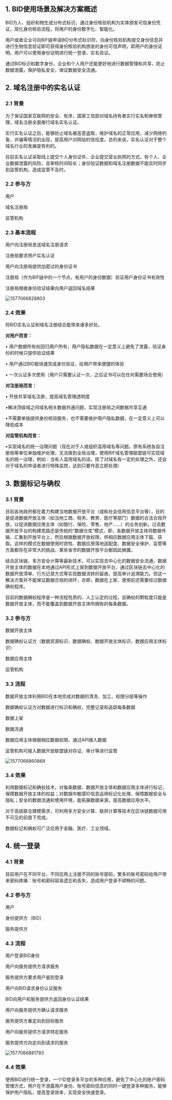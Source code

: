 ## 1. BID使用场景及解决方案概述

BID为人、组织和物生成分布式标识，通过身份核验机构为实体颁发可信身份凭证，简化身份核验流程，将用户的身份数字化、智能化。

用户或者企业可向BIF链申请BID分布式标识符，向身份核验机构提交身份信息并进行生物信息验证即可获得身份核验机构颁发的身份可信声明，即用户的身份证明。用户可以使用身份证明进行统一登录、实名验证。

通过BID标识和数字身份，企业和个人用户还能更好地进行数据管理和共享，防止数据泄露，保护隐私安全，保证数据安全流通。

## 2. 域名注册中的实名认证

### 2.1 背景

为了保证国家互联网的安全、有序，国家工信部对域名持有者实行实名制审核管理，域名注册全面推行域名实名认证。

实行实名认证之后，能够防止域名被恶意盗取，维护域名的正常应用，减少网络钓鱼、诈骗等情况的出现，提高用户对网站的信任度。总的来说，实名认证对于整个域名行业的发展是有利的。

目前实名认证采取线上提交个人身份证件、企业提交营业执照的方式，有个人、企业数据泄露的风险，且审核时间较长；身份验证数据和域名注册数据不能实时同步到监管机构，造成监管不及时。

### 2.2 参与方

用户

域名注册局

监管机构

### 2.3 基本流程

用户向注册局发送域名注册请求

注册局要求用户实名认证

用户向注册局提供加密过的身份证书

注册局（作为BIF链中的一个节点，有用户的身份数据）验证用户身份证书有效性

注册局根据身份验证结果向用户返回域名结果

![1577066828803](../image/1577066828803.png)

### 2.4 效果

将BID实名认证和域名注册结合能带来诸多好处。

**对用户而言：**

• 用户数据所有权回归用户所有，用户隐私数据在一定意义上避免了泄露，验证身份的时候只提供验证结果 

• 用户通过BID能快速完成身份验证，给用户带来便捷的体验

• 一次认证多次使用（用户只需要认证一次，之后证书可以在任何需要场合使用）

**对注册局而言：**

• 开放共享域名注册，提高域名管理透明度 

•解决顶级域之间域名相关数据共通问题，实现注册局之间数据共享互通 

•不需要单独提供身份核验服务，也不需要维护用户隐私数据，在一定意义上可以降低成本 

**对监管机构而言：**

•实现域名的统一治理问题（现在对于人或组织滥用域名等问题。原有系统各自注册局等单位单独维护处理，无法做到全局治理，使用BIF域名管理联盟链可实现域名的统一治理，例如：当有人滥用域名的话，除了对域名有一定的处理之外，还会对于域名的申请者进行特殊监控，达到只要作恶立即处理）

## 3. 数据标记与确权

### 3.1 背景

目前各地政府都在着力构建当地数据开放平台（或称社会信用信息平台等），目的是促进数据开放主体（如当地工商、税务、教育、医疗等部门）数据的合法合规开放，以促进数据应用主体（如银行、保险、零售、地产……）的业务创新。过去数据开放平台的构建思路还是传统的“数据仓库”模式，即，各数据开放主体将数据传输、汇集到开放平台上，然后根据数据开放权限，供相应数据应用主体下载、获取。这样的模式在数据使用时效性、数据应用落地适配度、数据安全保护、监管等方面都存在非常大的挑战，某些省市的数据开放平台都因此搁置。

结合区块链、多方安全计算等最新技术，可以实现去中心化的数据安全流通，数据开放主体的数据在本地通过API形式上架到数据开放平台，通过区块链去中心化的数据开放清单、行为记录方式等实现数据流转的留痕，提高审计追溯能力。但这一解决方案并不能保证数据合规的闭环，亦即，数据在上架、使用前还需要经过数据确权程序。

目前的数据确权程序是一种流程性质的、人工认定的过程，且确权的颗粒度只能是数据开放主体，而不能覆盖到数据开放主体所拥有的每条数据。

### 3.2 参与方

数据开放主体

数据确权认证方（数据资源标识、数据确权、数据开放主体标识、数据应用主体标识）

数据应用主体

监管机构

### 3.3 流程

数据开放主体利用BID在本地完成对数据的清洗、加工、权限分层等操作

数据确权认证方对数据进行标识和确权，完整记录和追踪每条数据

数据上架

数据流通

数据应用主体根据相应数据权限，通过API接入数据

监管机构可接入数据开放联盟链对存证、审计等进行监管

![1577066860869](../image/1577066860869.png)

### 3.4 效果

利用数据标记和确权技术，对每条数据、数据开放主体和数据应用主体进行标记，保障数据开放主体的权益；对数据中敏感ID信息运用标记化处理，保障数据安全与隐私；安全的数据流通和使用环境，能拓展数据来源，提高数据应用水平。

对于高级联合建模需求，可利用多方安全计算、联邦计算等技术在区块链数据可用不可见的前提下完成。

数据标记和确权可广泛应用于金融、医疗、工业领域。

## 4. 统一登录

### 4.1 背景

目前用户在不同平台、不同应用上注册不同的账号密码，繁多的账号密码给用户带来密码疼痛：账号和密码容易遗忘和丢失，造成用户登录不顺畅的问题。

### 4.2 参与方

用户

身份提供方（BID）

服务提供方

### 4.3 流程

用户登录BID身份

用户向服务提供方请求服务

服务提供方要求用户鉴别登录

用户向BID请求身份认证服务

BID向用户和服务提供方返回身份认证结果

用户向服务提供方确认请求服务

服务提供方重定向到目标服务

用户向服务提供方请求特定服务

服务提供方向定向到请求的服务

![1577066881793](../image/1577066881793.png)

### 4.4 效果

使用BID进行统一登录，一个ID登录多平台的多种应用，避免了中心化的账户密码管理方式，用户在不泄露用户身份、账号密码信息的同时一键登录多种服务，能够保护用户隐私，提高登录效率，实现安全快速登录。